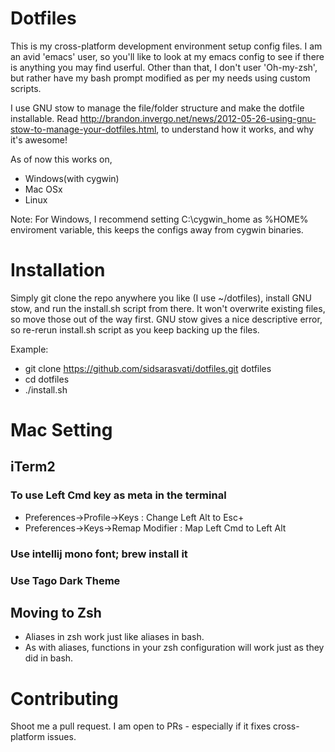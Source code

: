 Dotfiles
========

This is my cross-platform development environment setup config files. I
am an avid 'emacs' user, so you'll like to look at my emacs config to
see if there is anything you may find userful. Other than that, I
don't user 'Oh-my-zsh', but rather have my bash prompt modified as per
my needs using custom scripts.

I use GNU stow to manage the file/folder structure and make the dotfile installable. Read http://brandon.invergo.net/news/2012-05-26-using-gnu-stow-to-manage-your-dotfiles.html, to understand how it works, and why it's awesome! 

As of now this works on, 
 - Windows(with cygwin)
 - Mac OSx
 - Linux 

Note: For Windows, I recommend setting C:\cygwin_home as %HOME%
enviroment variable, this keeps the configs away from cygwin binaries.

Installation
============

Simply git clone the repo anywhere you like (I use ~/dotfiles), install GNU stow, and run the install.sh script from there.
It won't overwrite existing files, so move those out of the way first. GNU stow gives a nice descriptive error, so re-rerun install.sh script as you keep backing up the files. 

Example:
- git clone https://github.com/sidsarasvati/dotfiles.git dotfiles
- cd dotfiles
- ./install.sh


# Mac Setting

## iTerm2

### To use Left Cmd key as meta in the terminal
- Preferences->Profile->Keys : Change Left Alt to Esc+
- Preferences->Keys->Remap Modifier : Map Left Cmd to Left Alt 

### Use intellij mono font; brew install it

### Use Tago Dark Theme



## Moving to Zsh 

- Aliases in zsh work just like aliases in bash. 
- As with aliases, functions in your zsh configuration will work just as they did in bash.


Contributing
============

Shoot me a pull request. I am open to PRs - especially if it fixes cross-platform issues. 
